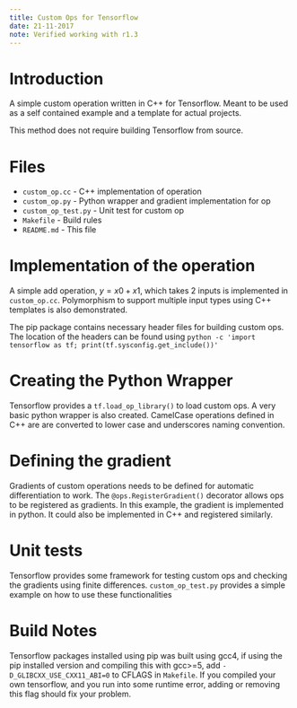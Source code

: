 ```yaml
---
title: Custom Ops for Tensorflow
date: 21-11-2017
note: Verified working with r1.3
---
```


# Introduction

A simple custom operation written in C++ for Tensorflow. Meant to be used as
a self contained example and a template for actual projects.

This method does not require building Tensorflow from source.

# Files

- `custom_op.cc` - C++ implementation of operation
- `custom_op.py` - Python wrapper and gradient implementation for op
- `custom_op_test.py` - Unit test for custom op
- `Makefile` - Build rules
- `README.md` - This file

# Implementation of the operation

A simple add operation, $y = x0 + x1$, which takes 2 inputs is implemented in
`custom_op.cc`. Polymorphism to support multiple input types using C++
templates is also demonstrated.

The pip package contains necessary header files for building custom ops. 
The location of the headers can be found using 
`python -c 'import tensorflow as tf; print(tf.sysconfig.get_include())'`

# Creating the Python Wrapper

Tensorflow provides a `tf.load_op_library()` to load custom ops. A very basic
python wrapper is also created. CamelCase operations defined in C++ are are
converted to lower case and underscores naming convention. 

# Defining the gradient

Gradients of custom operations needs to be defined for automatic
differentiation to work. The `@ops.RegisterGradient()` decorator allows ops to
be registered as gradients. In this example, the gradient is implemented in
python. It could also be implemented in C++ and registered similarly.

# Unit tests

Tensorflow provides some framework for testing custom ops and checking the
gradients using finite differences. `custom_op_test.py` provides a simple
example on how to use these functionalities


# Build Notes

Tensorflow packages installed using pip was built using gcc4, if using the pip
installed version and compiling this with gcc>=5, add
`-D_GLIBCXX_USE_CXX11_ABI=0` to CFLAGS in `Makefile`. If you compiled your own
tensorflow, and you run into some runtime error, adding or removing this flag
should fix your problem.

